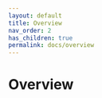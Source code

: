 ```yaml
---
layout: default
title: Overview
nav_order: 2
has_children: true
permalink: docs/overview
---
```


# Overview
